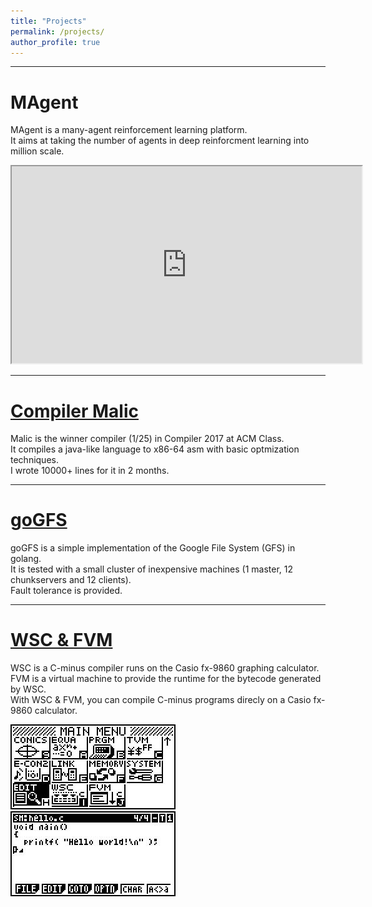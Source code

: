 ```yaml
---
title: "Projects"
permalink: /projects/
author_profile: true
---
```


---
# MAgent
MAgent is a many-agent reinforcement learning platform.  
It aims at taking the number of agents in deep reinforcment learning into million scale.

<iframe width="560" height="315" src="https://www.youtube.com/embed/HCSm0kVolqI" frameborder="1" allowfullscreen></iframe>

---
# [Compiler Malic](https://github.com/merrymercy/compiler2017)
Malic is the winner compiler (1/25) in Compiler 2017 at ACM Class.  
It compiles a java-like language to x86-64 asm with basic optmization techniques.  
I wrote 10000+ lines for it in 2 months.  

---
# [goGFS](https://github.com/merrymercy/goGFS)
goGFS is a simple implementation of the Google File System (GFS) in golang.  
It is tested with a small cluster of inexpensive machines (1 master, 12 chunkservers and 12 clients).  
Fault tolerance is provided.  

---
# [WSC & FVM](https://github.com/merrymercy/WSC-and-FVM)
WSC is a C-minus compiler runs on the Casio fx-9860 graphing calculator.  
FVM is a virtual machine to provide the runtime for the bytecode generated by WSC.  
With WSC & FVM, you can compile C-minus programs direcly on a Casio fx-9860 calculator.

![alt text](/images/wsc-fvm/main_menu.jpg)
![alt text](/images/wsc-fvm/hello.jpg)


